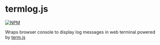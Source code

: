 termlog.js
==========

[![NPM][npm]](https://nodei.co/npm/termlog.js/)

Wraps browser console to display log messages in web terminal powered by [term.js][term.js]

[npm]: https://nodei.co/npm/termlog.js.png?downloads=true&stars=true
[term.js]: https://github.com/chjj/term.js/

